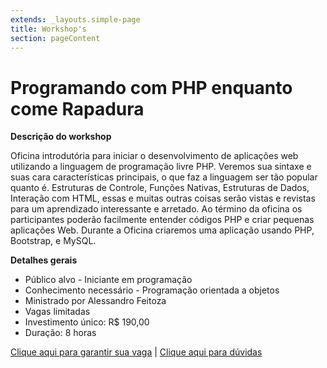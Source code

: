 ```yaml
---
extends: _layouts.simple-page
title: Workshop's
section: pageContent
---
```

# Programando com PHP enquanto come Rapadura

**Descrição do workshop**

Oficina introdutória para iniciar o desenvolvimento de aplicações web utilizando a linguagem de programação livre PHP. Veremos sua sintaxe e suas cara características principais, o que faz a linguagem ser tão popular quanto é. Estruturas de Controle, Funções Nativas, Estruturas de Dados, Interação com HTML, essas e muitas outras coisas serão vistas e revistas para um aprendizado interessante e arretado. Ao término da oficina os participantes poderão facilmente entender códigos PHP e criar pequenas aplicações Web. Durante a Oficina criaremos uma aplicação usando PHP, Bootstrap, e MySQL.

**Detalhes gerais**

* Público alvo - Iniciante em programação
* Conhecimento necessário - Programação orientada a objetos
* Ministrado por Alessandro Feitoza
* Vagas limitadas
* Investimento único: R$ 190,00
* Duração: 8 horas

[Clique aqui para garantir sua vaga](https://loja.phpeste.net/phpeste-2019) | [Clique aqui para dúvidas](/contact)
